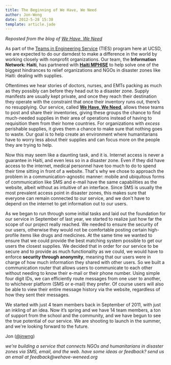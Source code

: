 ```yaml
---
title: The Beginning of We Have, We Need
author: Jon-Wong
date: 2012-5-28 15:38
template: article.jade
---
```


_Reposted from the blog of [We Have, We Need](http://whwn.tumblr.com/post/22755371255/the-beginning-of-we-have-we-need)_

As part of the [Teams in Engineering Service](http://globalties.ucsd.edu/) (TIES) program here at UCSD, we are expected to do our darndest to make a difference in the world by working closely with nonprofit organizations. Our team, the **Information Network: Haiti**, has partnered with **[Haiti MPHISE](http://haiti.mphise.net/)** to help solve one of the biggest hindrances to relief organizations and NGOs in disaster zones like Haiti: dealing with supplies. 

Oftentimes we hear stories of doctors, nurses, and EMTs packing as much as they possibly can before they head out to a disaster zone. Supply manifests are usually kept private, and once they reach their destination they operate with the constraint that once their inventory runs out, there’s no resupplying. Our service, called **[We Have, We Need](http://www.wehave-weneed.org)**, allows these teams to post and share their inventories, giving these groups the chance to find much-needed supplies in their area of operations instead of having to requisition them from their home countries. For organizations with *excess* perishable supplies, it gives them a chance to make sure that nothing goes to waste. Our goal is to help create an environment where humanitarians have to worry less about their supplies and can focus more on the people they are trying to help.
    
Now this may seem like a daunting task, and it is. Internet access is never a guarantee in Haiti, and even less so in a disaster zone. Even if they did have access to the internet, medical personnel have too much to do to spend their time sitting in front of a website. That's why we chose to approach the problem in a communication-agnostic manner: mobile and ubiquitous forms of communication like SMS and e-mail have the same capabilities as the website, albeit without as intuitive of an interface. Since SMS is usually the most prevalent access point in disaster zones, this makes sure that everyone can remain connected to our service, and we don't have to depend on the internet to get information out to our users.
    
As we began to run through some initial tasks and laid out the foundation for our service in September of last year, we started to realize just how far the scope of our project really reached. We needed to ensure the security of our users, otherwise they would not be comfortable posting certain high-profile items like drugs and medicines. At the same time we wanted to ensure that we could provide the best matching system possible to get our users the closest supplies. We decided that in order for our service to be secure and to provide as much functionality as we could, we would have to enforce **security through anonymity**, meaning that our users were in charge of how much information they shared with other users. So we built a communication router that allows users to communicate to each other without needing to know their e-mail or their phone number. Using simple four digit IDs, we can efficiently route messages from one user to another, to whichever platform (SMS or e-mail) they prefer. Of course users will also be able to view their entire message history via the website, regardless of how they sent their messages.

We started with just 4 team members back in September of 2011, with just an inkling of an idea. Now it’s spring and we have 14 team members, a ton of support from the school and the community, and we have begun to see the true potential of our service. We are shooting to launch in the summer, and we're looking forward to the future.

Jon ([@jnwng](http://twitter.com/#!/jnwng))

_we're building a service that connects NGOs and humanitarians in disaster zones via SMS, email, and the web. have some ideas or feedback? send us an email at feedback@wehave-weneed.org_
